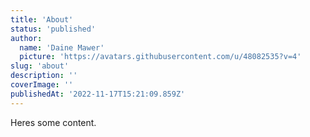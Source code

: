 ```yaml
---
title: 'About'
status: 'published'
author:
  name: 'Daine Mawer'
  picture: 'https://avatars.githubusercontent.com/u/48082535?v=4'
slug: 'about'
description: ''
coverImage: ''
publishedAt: '2022-11-17T15:21:09.859Z'
---
```


Heres some content.


